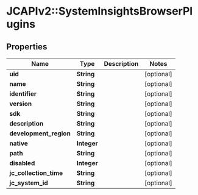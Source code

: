 # JCAPIv2::SystemInsightsBrowserPlugins

## Properties
Name | Type | Description | Notes
------------ | ------------- | ------------- | -------------
**uid** | **String** |  | [optional] 
**name** | **String** |  | [optional] 
**identifier** | **String** |  | [optional] 
**version** | **String** |  | [optional] 
**sdk** | **String** |  | [optional] 
**description** | **String** |  | [optional] 
**development_region** | **String** |  | [optional] 
**native** | **Integer** |  | [optional] 
**path** | **String** |  | [optional] 
**disabled** | **Integer** |  | [optional] 
**jc_collection_time** | **String** |  | [optional] 
**jc_system_id** | **String** |  | [optional] 


